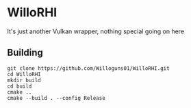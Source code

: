 # WilloRHI
It's just another Vulkan wrapper, nothing special going on here

## Building

```
git clone https://github.com/Willoguns01/WilloRHI.git
cd WilloRHI
mkdir build
cd build
cmake ..
cmake --build . --config Release
```
